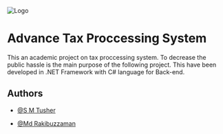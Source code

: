 
![Logo](https://logos-world.net/wp-content/uploads/2022/01/NET-Framework-Logo.png)


# Advance Tax Proccessing System

This an academic project on tax proccessing system. To decrease the public
hassle is the main purpose of the following project. 
This have been developed in .NET Framework with C# language for 
Back-end. 


## Authors

- [@S M Tusher](https://www.github.com/smtusher007)

- [@Md Rakibuzzaman](https://github.com/2018rakibuzzaman/)

